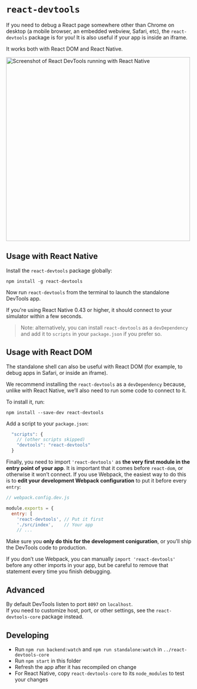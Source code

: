 # `react-devtools`

If you need to debug a React page somewhere other than Chrome on desktop (a mobile browser, an embedded webview, Safari, etc), the `react-devtools` package is for you! It is also useful if your app is inside an iframe.

It works both with React DOM and React Native.

<img src="http://i.imgur.com/OZxWlyw.png" width="500" alt="Screenshot of React DevTools running with React Native">

## Usage with React Native

Install the `react-devtools` package globally:

```
npm install -g react-devtools
```

Now run `react-devtools` from the terminal to launch the standalone DevTools app.

If you're using React Native 0.43 or higher, it should connect to your simulator within a few seconds.

>Note: alternatively, you can install `react-devtools` as a `devDependency` and add it to `scripts` in your `package.json` if you prefer so.

## Usage with React DOM

The standalone shell can also be useful with React DOM (for example, to debug apps in Safari, or inside an iframe).

We recommend installing the `react-devtools` as a `devDependency` because, unlike with React Native, we’ll also need to run some code to connect to it.

To install it, run:

```
npm install --save-dev react-devtools
```

Add a script to your `package.json`:

```js
  "scripts": {
    // (other scripts skipped)
    "devtools": "react-devtools"
  }
```

Finally, you need to import `'react-devtools'` as **the very first module in the entry point of your app**. It is important that it comes before `react-dom`, or otherwise it won’t connect. If you use Webpack, the easiest way to do this is to **edit your development Webpack configuration** to put it before every `entry`:

```js
// webpack.config.dev.js

module.exports = {
  entry: [
    'react-devtools', // Put it first
    './src/index',    // Your app
    // ...
```

Make sure you **only do this for the development coniguration**, or you’ll ship the DevTools code to production.

If you don’t use Webpack, you can manually `import 'react-devtools'` before any other imports in your app, but be careful to remove that statement every time you finish debugging.

## Advanced

By default DevTools listen to port `8097` on `localhost`.  
If you need to customize host, port, or other settings, see the `react-devtools-core` package instead.

## Developing

* Run `npm run backend:watch` and `npm run standalone:watch` in `../react-devtools-core`
* Run `npm start` in this folder
* Refresh the app after it has recompiled on change
* For React Native, copy `react-devtools-core` to its `node_modules` to test your changes

